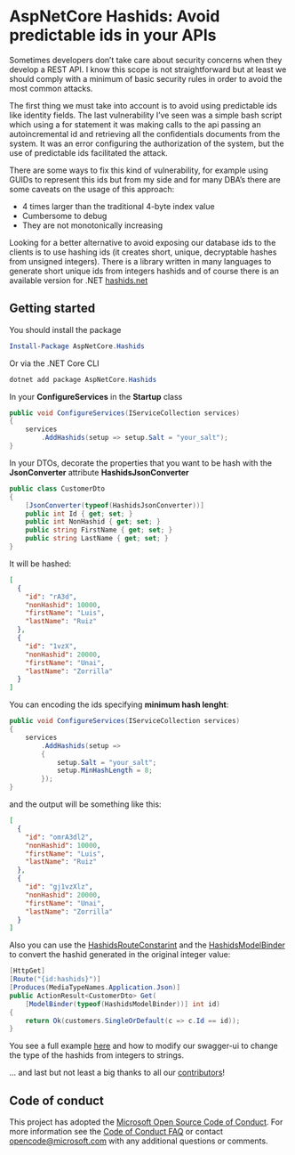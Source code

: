 # AspNetCore Hashids: Avoid predictable ids in your APIs

Sometimes developers don’t take care about security concerns when they develop a REST API. I know this scope is not straightforward but at least we should comply with a minimum of basic security rules in order to avoid the most common attacks.

The first thing we must take into account is to avoid using predictable ids like identity fields. The last vulnerability I’ve seen was a simple bash script which using a for statement it was making calls to the api passing an autoincremental id and retrieving all the confidentials documents from the system. It was an error configuring the authorization of the system, but the use of predictable ids facilitated the attack.

There are some ways to fix this kind of vulnerability, for example using GUIDs to represent this ids but from my side and for many DBA’s there are some caveats on the usage of this approach:

- 4 times larger than the traditional 4-byte index value
- Cumbersome to debug
- They are not monotonically increasing

Looking for a better alternative to avoid exposing our database ids to the clients is to use hashing ids (it creates short, unique, decryptable hashes from unsigned integers). There is a library written in many languages to generate short unique ids from integers hashids and of course there is an available version for .NET [hashids.net](https://hashids.org/net/)

## Getting started

You should install the package

```PowerShell
Install-Package AspNetCore.Hashids
```

Or via the .NET Core CLI

```csharp
dotnet add package AspNetCore.Hashids
```

In your **ConfigureServices** in the **Startup** class

```csharp
public void ConfigureServices(IServiceCollection services)
{
    services
        .AddHashids(setup => setup.Salt = "your_salt");
}
```

In your DTOs, decorate the properties that you want to be hash with the **JsonConverter** attribute **HashidsJsonConverter**

```csharp
public class CustomerDto
{
    [JsonConverter(typeof(HashidsJsonConverter))]
    public int Id { get; set; }
    public int NonHashid { get; set; }
    public string FirstName { get; set; }
    public string LastName { get; set; }
}
```

It will be hashed:

```json
[
  {
    "id": "rA3d",
    "nonHashid": 10000,
    "firstName": "Luis",
    "lastName": "Ruiz"
  },
  {
    "id": "1vzX",
    "nonHashid": 20000,
    "firstName": "Unai",
    "lastName": "Zorrilla"
  }
]
```

You can encoding the ids specifying **minimum hash lenght**:

```csharp
public void ConfigureServices(IServiceCollection services)
{
    services
        .AddHashids(setup =>
        {
            setup.Salt = "your_salt";
            setup.MinHashLength = 8;
        });
}
```

and the output will be something like this:

```json
[
  {
    "id": "omrA3dl2",
    "nonHashid": 10000,
    "firstName": "Luis",
    "lastName": "Ruiz"
  },
  {
    "id": "gj1vzXlz",
    "nonHashid": 20000,
    "firstName": "Unai",
    "lastName": "Zorrilla"
  }
]
```

Also you can use the [HashidsRouteConstarint](https://github.com/Xabaril/AspNetCore.Hashids/blob/master/src/AspNetCore.Hashids/Mvc/HashidsRouteConstraint.cs) and the [HashidsModelBinder](https://github.com/Xabaril/AspNetCore.Hashids/blob/master/src/AspNetCore.Hashids/Mvc/HashidsModelBinder.cs) to convert the hashid generated in the original integer value:

```csharp
[HttpGet]
[Route("{id:hashids}")]
[Produces(MediaTypeNames.Application.Json)]
public ActionResult<CustomerDto> Get(
    [ModelBinder(typeof(HashidsModelBinder))] int id)
{
    return Ok(customers.SingleOrDefault(c => c.Id == id));
}
```

You see a full example [here](https://github.com/Xabaril/AspNetCore.Hashids/samples/WebApi) and how to modify our swagger-ui to change the type of the hashids from integers to strings.

... and last but not least a big thanks to all our [contributors](https://github.com/Xabaril/AspNetCore.Hashids/graphs/contributors)!

## Code of conduct

This project has adopted the [Microsoft Open Source Code of Conduct](https://opensource.microsoft.com/codeofconduct/). For more information see the [Code of Conduct FAQ](https://opensource.microsoft.com/codeofconduct/faq/) or contact [opencode@microsoft.com](mailto:opencode@microsoft.com) with any additional questions or comments.
